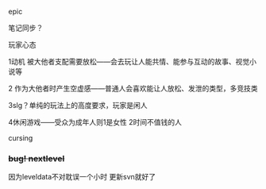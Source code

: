epic

笔记同步？







































玩家心态

1动机 被大他者支配需要放松——会去玩让人能共情、能参与互动的故事、视觉小说等

2 作为大他者时产生空虚感——普通人会喜欢能让人放松、发泄的类型，多竞技类

3slg？单纯的玩法上的高度要求，玩家是闲人

4休闲游戏——受众为成年人则1是女性 2时间不值钱的人



cursing

### ~~bug! nextlevel~~

因为leveldata不对耽误一个小时 更新svn就好了
